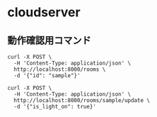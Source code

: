 # cloudserver

## 動作確認用コマンド

```console
curl -X POST \
  -H 'Content-Type: application/json' \
  http://localhost:8000/rooms \
  -d '{"id": "sample"}'
```

```console
curl -X POST \
  -H 'Content-Type: application/json' \
  http://localhost:8000/rooms/sample/update \
  -d '{"is_light_on": true}'
```
